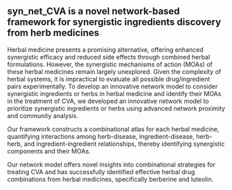 ## syn_net_CVA is a novel network-based framework for synergistic ingredients discovery from herb medicines

 Herbal medicine presents a promising alternative, offering enhanced synergistic efficacy and reduced side effects through combined herbal formulations. 
 However, the synergistic mechanisms of action (MOAs) of these herbal medicines remain largely unexplored. 
 Given the complexity of herbal systems, it is impractical to evaluate all possible drug/ingredient pairs experimentally.
To develop an innovative network model to consider synergistic ingredients or herbs in herbal medicine and identify their MOAs in the treatment of CVA, we developed an innovative network model to prioritize synergistic ingredients or herbs using advanced network proximity and community analysis. 

Our framework constructs a combinational atlas for each herbal medicine, quantifying interactions among herb-disease, ingredient-disease, herb-herb, and ingredient-ingredient relationships, thereby identifying synergistic components and their MOAs. 

Our network model offers novel insights into combinational strategies for treating CVA and has successfully identified effective herbal drug combinations from herbal medicines, specifically berberine and luteolin.
